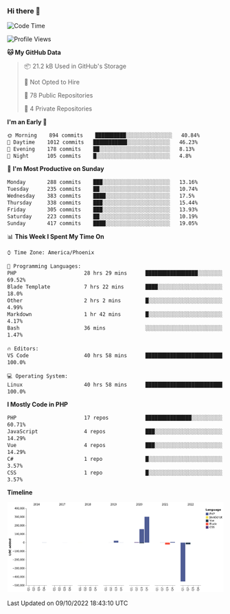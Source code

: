 ### Hi there 👋

<!--START_SECTION:waka-->
![Code Time](http://img.shields.io/badge/Code%20Time-7%2C641%20hrs%2029%20mins-blue)

![Profile Views](http://img.shields.io/badge/Profile%20Views-0-blue)

**🐱 My GitHub Data** 

> 📦 21.2 kB Used in GitHub's Storage 
 > 
> 🚫 Not Opted to Hire
 > 
> 📜 78 Public Repositories 
 > 
> 🔑 4 Private Repositories  
 > 
**I'm an Early 🐤** 

```text
🌞 Morning    894 commits    ██████████░░░░░░░░░░░░░░░   40.84% 
🌆 Daytime    1012 commits   ███████████░░░░░░░░░░░░░░   46.23% 
🌃 Evening    178 commits    ██░░░░░░░░░░░░░░░░░░░░░░░   8.13% 
🌙 Night      105 commits    █░░░░░░░░░░░░░░░░░░░░░░░░   4.8%

```
📅 **I'm Most Productive on Sunday** 

```text
Monday       288 commits    ███░░░░░░░░░░░░░░░░░░░░░░   13.16% 
Tuesday      235 commits    ██░░░░░░░░░░░░░░░░░░░░░░░   10.74% 
Wednesday    383 commits    ████░░░░░░░░░░░░░░░░░░░░░   17.5% 
Thursday     338 commits    ███░░░░░░░░░░░░░░░░░░░░░░   15.44% 
Friday       305 commits    ███░░░░░░░░░░░░░░░░░░░░░░   13.93% 
Saturday     223 commits    ██░░░░░░░░░░░░░░░░░░░░░░░   10.19% 
Sunday       417 commits    ████░░░░░░░░░░░░░░░░░░░░░   19.05%

```


📊 **This Week I Spent My Time On** 

```text
⌚︎ Time Zone: America/Phoenix

💬 Programming Languages: 
PHP                      28 hrs 29 mins      █████████████████░░░░░░░░   69.52% 
Blade Template           7 hrs 22 mins       ████░░░░░░░░░░░░░░░░░░░░░   18.0% 
Other                    2 hrs 2 mins        █░░░░░░░░░░░░░░░░░░░░░░░░   4.99% 
Markdown                 1 hr 42 mins        █░░░░░░░░░░░░░░░░░░░░░░░░   4.17% 
Bash                     36 mins             ░░░░░░░░░░░░░░░░░░░░░░░░░   1.47%

🔥 Editors: 
VS Code                  40 hrs 58 mins      █████████████████████████   100.0%

💻 Operating System: 
Linux                    40 hrs 58 mins      █████████████████████████   100.0%

```

**I Mostly Code in PHP** 

```text
PHP                      17 repos            ███████████████░░░░░░░░░░   60.71% 
JavaScript               4 repos             ███░░░░░░░░░░░░░░░░░░░░░░   14.29% 
Vue                      4 repos             ███░░░░░░░░░░░░░░░░░░░░░░   14.29% 
C#                       1 repo              █░░░░░░░░░░░░░░░░░░░░░░░░   3.57% 
CSS                      1 repo              █░░░░░░░░░░░░░░░░░░░░░░░░   3.57%

```


**Timeline**

![Chart not found](https://raw.githubusercontent.com/mikebronner/mikebronner/master/charts/bar_graph.png) 


 Last Updated on 09/10/2022 18:43:10 UTC
<!--END_SECTION:waka-->

<!--
**mikebronner/mikebronner** is a ✨ _special_ ✨ repository because its `README.md` (this file) appears on your GitHub profile.

Here are some ideas to get you started:

- 🔭 I’m currently working on ...
- 🌱 I’m currently learning ...
- 👯 I’m looking to collaborate on ...
- 🤔 I’m looking for help with ...
- 💬 Ask me about ...
- 📫 How to reach me: ...
- 😄 Pronouns: ...
- ⚡ Fun fact: ...
-->
